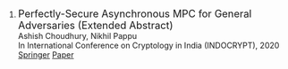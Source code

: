 ---
---

<ol>
<li>
<p>
<font size="+1">Perfectly-Secure Asynchronous MPC for General Adversaries (Extended Abstract)</font>
<br>
Ashish Choudhury, Nikhil Pappu
<br>
In International Conference on Cryptology in India (INDOCRYPT), 2020
<br>
<a
href="https://link.springer.com/chapter/10.1007%2F978-3-030-65277-7_35">
Springer</a>
<a href="/paper_1.pdf" download="paper_1.pdf"  target="_blank"> <span class
= "socialelm">Paper</span></a>
</p>
</li>
</ol>



